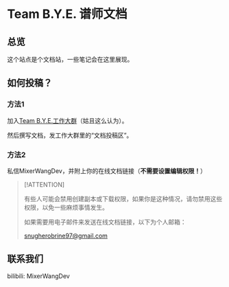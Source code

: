 # Team B.Y.E. 谱师文档

## 总览

这个站点是个文档站，一些笔记会在这里展现。

## 如何投稿？

### 方法1

加入[Team B.Y.E.工作大群](http://qm.qq.com/cgi-bin/qm/qr?_wv=1027&k=K7baGlRT1dsG0e_5nnTf2WYW1TEJvVeF&authKey=zBpGyHrI5OyMcBdAAX66Jpxx0qrTLd%2BYaXGa6ImW6zDgbK%2BnNshpmt2jffa3jwGW&noverify=0&group_code=876919709)（姑且这么认为）。

然后撰写文档，发工作大群里的“文档投稿区”。

### 方法2

私信MixerWangDev，并附上你的在线文档链接（**不需要设置编辑权限！**）

> [!ATTENTION]
> 
> 有些人可能会禁用创建副本或下载权限，如果你是这种情况，请勿禁用这些权限，以免一些麻烦事情发生。
> 
> 如果需要用电子邮件来发送在线文档链接，以下为个人邮箱：
> 
> snugherobrine97@gmail.com

## 联系我们

bilibili: MixerWangDev